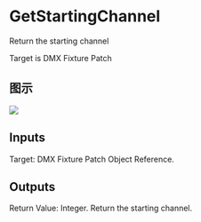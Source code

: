 # GetStartingChannel

Return the starting channel

Target is DMX Fixture Patch

## 图示

![]($-20221218-18435293.png)

## Inputs

Target: DMX Fixture Patch Object Reference.  

## Outputs

Return Value: Integer. Return the starting channel.


